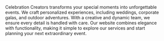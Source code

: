 Celebration Creators transforms your special moments into unforgettable events. We craft personalized experiences, including weddings, corporate galas, and outdoor adventures. With a creative and dynamic team, we ensure every detail is handled with care. Our website combines elegance with functionality, making it simple to explore our services and start planning your next extraordinary event.


